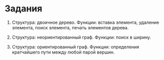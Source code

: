 # Задания

1. Структура: двоичное дерево.
Функции: вставка элемента, удаление элемента, поиск элемента, 
печать элементов дерева.

2. Структура: неориентированный граф.
Функции: поиск в ширину.

3. Структура: ориентированный граф.
Функции: определения кратчайшего пути между любой парой вершин.